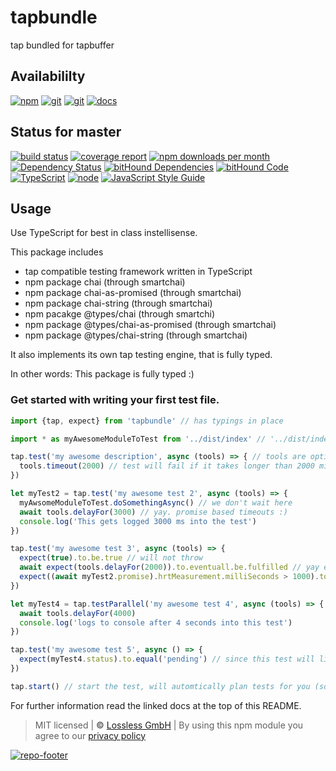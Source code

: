 # tapbundle
tap bundled for tapbuffer

## Availabililty
[![npm](https://pushrocks.gitlab.io/assets/repo-button-npm.svg)](https://www.npmjs.com/package/tapbundle)
[![git](https://pushrocks.gitlab.io/assets/repo-button-git.svg)](https://GitLab.com/pushrocks/tapbundle)
[![git](https://pushrocks.gitlab.io/assets/repo-button-mirror.svg)](https://github.com/pushrocks/tapbundle)
[![docs](https://pushrocks.gitlab.io/assets/repo-button-docs.svg)](https://pushrocks.gitlab.io/tapbundle/)

## Status for master
[![build status](https://GitLab.com/pushrocks/tapbundle/badges/master/build.svg)](https://GitLab.com/pushrocks/tapbundle/commits/master)
[![coverage report](https://GitLab.com/pushrocks/tapbundle/badges/master/coverage.svg)](https://GitLab.com/pushrocks/tapbundle/commits/master)
[![npm downloads per month](https://img.shields.io/npm/dm/tapbundle.svg)](https://www.npmjs.com/package/tapbundle)
[![Dependency Status](https://david-dm.org/pushrocks/tapbundle.svg)](https://david-dm.org/pushrocks/tapbundle)
[![bitHound Dependencies](https://www.bithound.io/github/pushrocks/tapbundle/badges/dependencies.svg)](https://www.bithound.io/github/pushrocks/tapbundle/master/dependencies/npm)
[![bitHound Code](https://www.bithound.io/github/pushrocks/tapbundle/badges/code.svg)](https://www.bithound.io/github/pushrocks/tapbundle)
[![TypeScript](https://img.shields.io/badge/TypeScript-2.x-blue.svg)](https://nodejs.org/dist/latest-v6.x/docs/api/)
[![node](https://img.shields.io/badge/node->=%206.x.x-blue.svg)](https://nodejs.org/dist/latest-v6.x/docs/api/)
[![JavaScript Style Guide](https://img.shields.io/badge/code%20style-standard-brightgreen.svg)](http://standardjs.com/)

## Usage
Use TypeScript for best in class instellisense.

This package includes

* tap compatible testing framework written in TypeScript
* npm package chai (through smartchai)
* npm package chai-as-promised (through smartchai)
* npm package chai-string (through smartchai)
* npm pacakge @types/chai (through smartchi)
* npm package @types/chai-as-promised (through smartchai)
* npm package @types/chai-string (through smartchai)

It also implements its own tap testing engine, that is fully typed.

In other words: This package is fully typed :)


### Get started with writing your first test file.
```javascript
import {tap, expect} from 'tapbundle' // has typings in place

import * as myAwesomeModuleToTest from '../dist/index' // '../dist/index' is the standard path for npmts modules

tap.test('my awesome description', async (tools) => { // tools are optional parameter
  tools.timeout(2000) // test will fail if it takes longer than 2000 millisenconds
})

let myTest2 = tap.test('my awesome test 2', async (tools) => {
  myAwsomeModuleToTest.doSomethingAsync() // we don't wait here
  await tools.delayFor(3000) // yay. promise based timeouts :)
  console.log('This gets logged 3000 ms into the test')
})

tap.test('my awesome test 3', async (tools) => {
  expect(true).to.be.true // will not throw
  await expect(tools.delayFor(2000)).to.eventuall.be.fulfilled // yay expect promises :)
  expect((await myTest2.promise).hrtMeasurement.milliSeconds > 1000).to.be.true // access other tests metadata :)
})

let myTest4 = tap.testParallel('my awesome test 4', async (tools) => {
  await tools.delayFor(4000)
  console.log('logs to console after 4 seconds into this test')
})

tap.test('my awesome test 5', async () => {
  expect(myTest4.status).to.equal('pending') // since this test will likely finish before myTest4.
})

tap.start() // start the test, will automtically plan tests for you (so the tap parser knows when tests exit bofore they are finished)

```

For further information read the linked docs at the top of this README.

> MIT licensed | **&copy;** [Lossless GmbH](https://lossless.gmbh)
| By using this npm module you agree to our [privacy policy](https://lossless.gmbH/privacy.html)

[![repo-footer](https://pushrocks.gitlab.io/assets/repo-footer.svg)](https://push.rocks)
